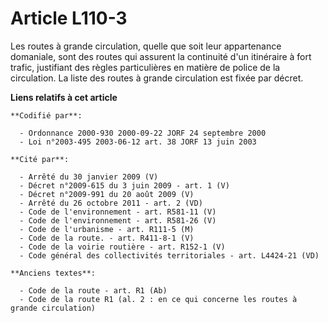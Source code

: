 # Article L110-3

Les routes à grande circulation, quelle que soit leur appartenance domaniale, sont des routes qui assurent la continuité d'un
itinéraire à fort trafic, justifiant des règles particulières en matière de police de la circulation. La liste des routes à
grande circulation est fixée par décret.

**Liens relatifs à cet article**

	**Codifié par**:

	  - Ordonnance 2000-930 2000-09-22 JORF 24 septembre 2000
	  - Loi n°2003-495 2003-06-12 art. 38 JORF 13 juin 2003

	**Cité par**:

	  - Arrêté du 30 janvier 2009 (V)
	  - Décret n°2009-615 du 3 juin 2009 - art. 1 (V)
	  - Décret n°2009-991 du 20 août 2009 (V)
	  - Arrêté du 26 octobre 2011 - art. 2 (VD)
	  - Code de l'environnement - art. R581-11 (V)
	  - Code de l'environnement - art. R581-26 (V)
	  - Code de l'urbanisme - art. R111-5 (M)
	  - Code de la route. - art. R411-8-1 (V)
	  - Code de la voirie routière - art. R152-1 (V)
	  - Code général des collectivités territoriales - art. L4424-21 (VD)

	**Anciens textes**:

	  - Code de la route - art. R1 (Ab)
	  - Code de la route R1 (al. 2 : en ce qui concerne les routes à grande circulation)
